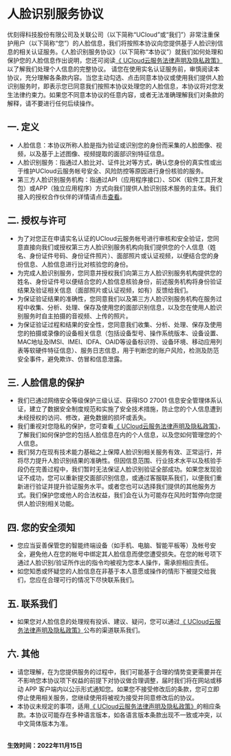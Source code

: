 # 人脸识别服务协议

优刻得科技股份有限公司及关联公司（以下简称“UCloud”或“我们”）非常注重保护用户（以下简称“您”）的人脸信息，我们将按照本协议向您提供基于人脸识别信息的相关认证服务。《人脸识别服务协议》（以下简称“本协议”）就我们如何处理和保护您的人脸信息作出说明，您还可阅读[《 UCloud云服务法律声明及隐私政策》](https://docs.ucloud.cn/app_legal_agreement/app_private_policy)以了解我们处理个人信息的完整协议。
请您在使用实名认证服务前，审慎阅读本协议，充分理解各条款内容。当您主动勾选、点击同意本协议或使用我们提供人脸识别服务时，即表示您已同意我们按照本协议处理您的人脸信息，本协议将对您发生法律约束力。如果您不同意本协议的任意内容，或者无法准确理解我们对条款的解释，请不要进行任何后续操作。
## 一. 定义
- 人脸信息：本协议所称人脸是指为验证或识别您的身份而采集的人脸图像、视频，以及基于上述图像、视频提取的面部识别特征信息。
- 人脸识别服务：指通过人脸比对、证件比对等方式，确认您身份的真实性或出于维护UCloud云服务帐号安全、风险防控等原因进行身份核验的服务。
- 第三方人脸识别服务机构：指通过API（应用程序接口）、SDK（软件工具开发包）或APP（独立应用程序）方式向我们提供人脸识别技术服务的主体。我们接入的授权合作伙伴的详情请点击[查看](https://docs.ucloud.cn/app_legal_agreement/thirdpart_dependence)。
## 二. 授权与许可
- 为了对您正在申请实名认证的UCloud云服务帐号进行审核和安全验证，您同意直接向我们或授权第三方人脸识别服务机构向我们提供您的个人信息（姓名、身份证件号码、身份证件照片）、面部照片或认证视频，以便结合您的身份信息、人脸信息进行比对核验您的身份。
- 为完成人脸识别服务，您同意并授权我们向第三方人脸识别服务机构提供您的姓名、身份证件号以便结合您的人脸信息核验身份，前述服务机构将身份验证结果及验证相关信息（面部照片或认证视频，如有）反馈给我们。
- 为保证验证结果的准确性，您同意我们以及第三方人脸识别服务机构在服务过程中收集、分析、处理、保存及使用您的面部识别信息，以及您在使用人脸识别服务时自主拍摄的音视频、上传的照片。
- 为保证验证过程和结果的安全性，您同意我们收集、分析、处理、保存及使用您的拍摄或录像的设备相关信息（包括设备型号、操作系统版本、设备设置、MAC地址及IMSI、IMEI、IDFA、OAID等设备标识符、设备环境、移动应用列表等软硬件特征信息）、服务日志信息，用于判断您的账户风险，检测及防范安全事件，避免欺诈、仿冒和信息泄露。
## 三. 人脸信息的保护
- 我们已通过网络安全等级保护三级认证、获得ISO 27001 信息安全管理体系认证，建立了数据安全制度规范和实施了安全技术措施，防止您的个人信息遭到未经授权的访问、修改，避免数据的损坏或丢失。
- 我们重视对您隐私的保护，您可查看[《 UCloud云服务法律声明及隐私政策》](https://docs.ucloud.cn/app_legal_agreement/app_private_policy)，了解我们如何保护您的包括人脸信息在内的个人信息，以及您如何管理您的个人信息。
- 我们努力在现有技术能力基础之上保障人脸识别相关服务有效、正常运行，并将尽力提升人脸识别结果的准确性。但因信息范围、行业技术水平以及核验手段仍在完善过程中，我们暂时无法保证人脸识别验证全部成功。如果您发现验证不成功，您可以重新提交面部识别信息，或通过客服联系我们，以便我们重新进行验证并提升验证服务水平。或者您也可以选择我们提供的其他服务方式。我们保护您或他人的合法权益，我们会在认为可能存在风险时暂停向您提供人脸识别相关功能。
## 四. 您的安全须知
- 您应当妥善保管您的智能终端设备（如手机、电脑、智能平板等）及帐号安全，避免他人在您的帐号中绑定其人脸信息而使您遭受损失。在您的帐号项下通过人脸识别/验证所作出的指令均被视为您本人操作，需承担相应责任。
- 如您知悉或怀疑您的人脸信息在非基于本人意愿或操作的情形下被提交给我们，您应在合理可行的情况下尽快联系我们。
## 五. 联系我们
- 如果您对人脸信息的处理规有投诉、建议、疑问，您可以通过[《 UCloud云服务法律声明及隐私政策》](https://docs.ucloud.cn/app_legal_agreement/app_private_policy)公布的渠道联系我们。
## 六. 其他
- 请您理解，在为您提供服务的过程中，我们可能基于合理的情势变更需要并在不影响您本协议项下权益的前提下对协议做合理调整，届时我们将在网站或移动 APP 客户端内以公示形式通知您。如果您不接受修改后的条款，您可立即停止使用相关服务，您继续使用将被视为接受并同意修改后的协议。
- 本协议未规定的事项，适用[《 UCloud云服务法律声明及隐私政策》](https://docs.ucloud.cn/app_legal_agreement/app_private_policy)的相应条款。本协议可能存在多种语言版本，如各语言版本条款出现不一致或冲突，以中文简体版本为准。

<br> **生效时间：2022年11月15日**
